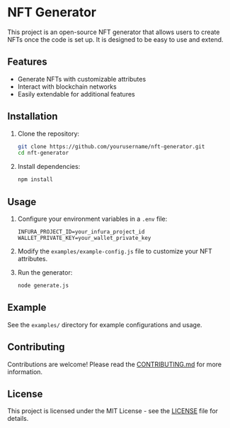 # NFT Generator

This project is an open-source NFT generator that allows users to create NFTs once the code is set up. It is designed to be easy to use and extend.

## Features

- Generate NFTs with customizable attributes
- Interact with blockchain networks
- Easily extendable for additional features

## Installation

1. Clone the repository:

   ```bash
   git clone https://github.com/yourusername/nft-generator.git
   cd nft-generator
   ```

2. Install dependencies:
   ```bash
   npm install
   ```

## Usage

1. Configure your environment variables in a `.env` file:

   ```
   INFURA_PROJECT_ID=your_infura_project_id
   WALLET_PRIVATE_KEY=your_wallet_private_key
   ```

2. Modify the `examples/example-config.js` file to customize your NFT attributes.

3. Run the generator:
   ```bash
   node generate.js
   ```

## Example

See the `examples/` directory for example configurations and usage.

## Contributing

Contributions are welcome! Please read the [CONTRIBUTING.md](CONTRIBUTING.md) for more information.

## License

This project is licensed under the MIT License - see the [LICENSE](LICENSE) file for details.
